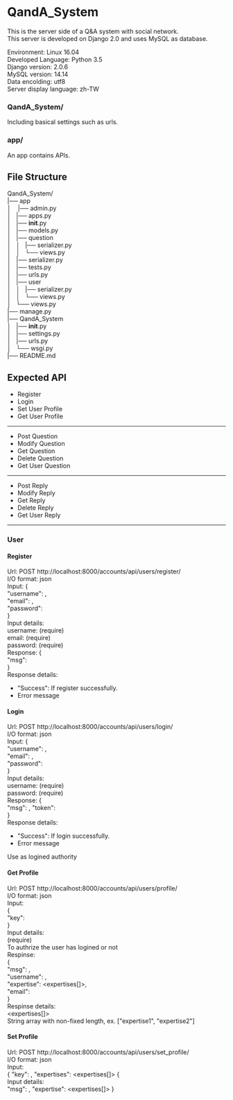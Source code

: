 # QandA_System
This is the server side of a Q&A system with social network.  
This server is developed on Django 2.0 and uses MySQL as database.  
  
Environment: Linux 16.04  
Developed Language: Python 3.5  
Django version: 2.0.6  
MySQL version: 14.14  
Data encolding: utf8  
Server display language: zh-TW  
  
### QandA_System/  
Including basical settings such as urls.  
### app/   
An app contains APIs.

## File Structure 
QandA_System/  
|── app  
│     |── admin.py  
│     |── apps.py  
│     |── __init__.py  
│     |── models.py  
│     |── question   
│     │   |── serializer.py  
│     │   └── views.py  
│     |── serializer.py  
│     |── tests.py  
│     |── urls.py  
│     |── user  
│     │   |── serializer.py  
│     │   └── views.py  
│     └── views.py  
|── manage.py  
|── QandA_System  
│     |── __init__.py  
│     |── settings.py  
│     |── urls.py  
│     └── wsgi.py  
|── README.md   
    
## Expected API  
+ Register
+ Login
+ Set User Profile
+ Get User Profile  
---  
+ Post Question
+ Modify Question
+ Get Question
+ Delete Question
+ Get User Question
---  
+ Post Reply
+ Modify Reply
+ Get Reply
+ Delete Reply
+ Get User Reply
---  
### User
#### Register  
Url: POST http://localhost:8000/accounts/api/users/register/  
I/O format: json  
Input: 
    {  
        "username": <username>,  
        "email": <email>,  
        "password": <password>  
    }  
Input details:  
  username: (require)  
  email: (require)  
  password: (require)  
Response: 
    {  
        "msg": <message>  
    }  
Response details:
<message>  
+ "Success": If register successfully.
+ Error message

#### Login
Url: POST http://localhost:8000/accounts/api/users/login/  
I/O format: json  
Input: 
    {  
        "username": <username>,  
        "email": <email>,  
        "password": <password>  
    }   
Input details:    
  username: (require)  
  password: (require)  
Response: 
    {  
        "msg": <message>,
        "token": <key>  
    }  
Response details:  
<message>  
+ "Success": If login successfully.  
+ Error message   
<key>  
    Use as logined authority


#### Get Profile  
Url: POST http://localhost:8000/accounts/api/users/profile/  
I/O format: json  
Input:   
    {  
        "key": <key>  
    }  
Input details:  
<key> (require)  
    To authrize the user has logined or not  
Respinse:  
    {  
        "msg": <message>,  
        "username": <username>,  
        "expertise": <expertises[]>,  
        "email": <email>  
    }  
Respinse details:  
<expertises[]>  
    String array with non-fixed length, ex. ["expertise1", "expertise2"] 

#### Set Profile
Url: POST http://localhost:8000/accounts/api/users/set_profile/  
I/O format: json  
Input:   
    {
        "key": <key>, 
        "expertises": <expertises[]>
    {  
Input details:  
<key>
    "msg": <message>,
    "expertise": <expertises[]>
}
